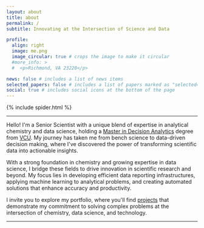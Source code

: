 ```yaml
---
layout: about
title: about
permalink: /
subtitle: Innovating at the Intersection of Science and Data

profile:
  align: right
  image: me.png
  image_circular: true # crops the image to make it circular
  #more_info: >
  #  <p>Richmond, VA 23220</p>

news: false # includes a list of news items
selected_papers: false # includes a list of papers marked as "selected={true}"
social: true # includes social icons at the bottom of the page
---
```


{% include spider.html %}

<hr>
Hello! I'm a Senior Scientist with a unique blend of expertise in analytical chemistry and data science, holding a <a href='https://bulletin.vcu.edu/graduate/school-business/decision-analytics-programs/decision-analytics-mda/#text'>Master in Decision Analytics</a> degree from <a href='https://www.vcu.edu/'>VCU</a>. My journey has taken me from bench science to data-driven decision making, where I've discovered the power of transforming scientific data into actionable insights.

With a strong foundation in chemistry and growing expertise in data science, I bridge these fields to drive innovation in scientific research and beyond. My focus lies in developing efficient data reporting infrastructures, applying machine learning to analytical problems, and creating automated solutions that enhance accuracy and productivity.

I invite you to explore my portfolio, where you'll find <a href="/projects/">projects</a> that demonstrate my commitment to solving complex problems at the intersection of chemistry, data science, and technology.

<hr>
